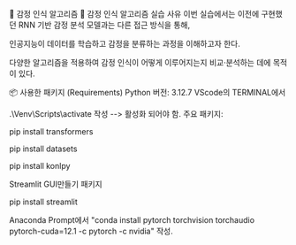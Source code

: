 📝 감정 인식 알고리즘
📝 감정 인식 알고리즘 실습 사유
이번 실습에서는 이전에 구현했던 RNN 기반 감정 분석 모델과는 다른 접근 방식을 통해,

인공지능이 데이터를 학습하고 감정을 분류하는 과정을 이해하고자 한다.

다양한 알고리즘을 적용하여 감정 인식이 어떻게 이루어지는지 비교·분석하는 데에 목적이 있다.

📦 사용한 패키지 (Requirements)
Python 버전: 3.12.7
VScode의 TERMINAL에서

.\Venv\Scripts\activate 작성 --> 활성화 되어야 함.
주요 패키지:

pip install transformers

pip install datasets

pip install konlpy

Streamlit GUI만들기 패키지

pip install streamlit

Anaconda Prompt에서 "conda install pytorch torchvision torchaudio pytorch-cuda=12.1 -c pytorch -c nvidia" 작성.
